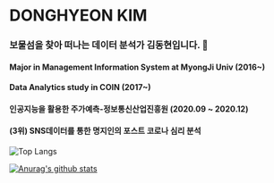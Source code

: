 # DONGHYEON KIM

### 보물섬을 찾아 떠나는 데이터 분석가 김동현입니다. 👋


#### Major in Management Information System at MyongJi Univ (2016~)
#### Data Analytics study in COIN (2017~)
#### 인공지능을 활용한 주가예측-정보통신산업진흥원 (2020.09 ~ 2020.12)
#### (3위) SNS데이터를 통한 명지인의 포스트 코로나 심리 분석

<!--
**kimdong799/kimdong799** is a ✨ _special_ ✨ repository because its `README.md` (this file) appears on your GitHub profile.

Here are some ideas to get you started:

- 🔭 I’m currently working on ...
- 🌱 I’m currently learning ...
- 👯 I’m looking to collaborate on ...
- 🤔 I’m looking for help with ...
- 💬 Ask me about ...
- 📫 How to reach me: ...
- 😄 Pronouns: ...
- ⚡ Fun fact: ...
-->
![Top Langs](https://github-readme-stats.vercel.app/api/top-langs/?username=kimdong799)

[![Anurag's github stats](https://github-readme-stats.vercel.app/api?username=kimdong799)](https://github.com/anuraghazra/github-readme-stats)
